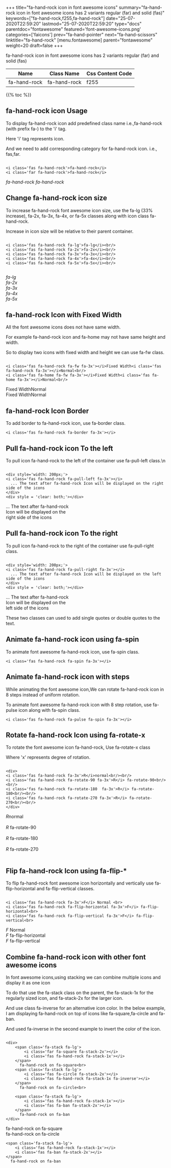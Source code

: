 +++
title="fa-hand-rock icon in font awesome icons"
summary="fa-hand-rock icon in font awesome icons has 2 variants regular (far) and solid (fas)"
keywords=["fa-hand-rock,f255,fa-hand-rock"]
date="25-07-2020T22:59:20"
lastmod="25-07-2020T22:59:20"
type="docs"
parentdoc="fontawesome"
featured='font-awesome-icons.png'
categories=['faicons']
prev="fa-hand-pointer"
next="fa-hand-scissors"
linktitle="fa-hand-rock"
[menu.fontawesome]
parent="fontawesome"
weight=20
draft=false
+++


fa-hand-rock icon in font awesome icons has 2 variants regular (far) and solid (fas)

<div class='table-responsive'><table class='table'><thead><tr><th>Name</th><th>Class Name</th><th>Css Content Code</th></tr></thead><tbody><tr><td>fa-hand-rock</td><td>fa-hand-rock</td><td>f255</td></tr></tbody></table></div>


{{% toc %}}


## fa-hand-rock icon Usage

To display fa-hand-rock icon add predefined class name i.e.,fa-hand-rock (with prefix fa-) to the 'i' tag.

Here 'i' tag represents icon.

And we need to add corresponding category for fa-hand-rock icon. i.e., fas,far.


```

<i class='fas fa-hand-rock'>fa-hand-rock</i>
<i class='far fa-hand-rock'>fa-hand-rock</i>
```

<i class='fas fa-hand-rock'>fa-hand-rock</i>
<i class='far fa-hand-rock'>fa-hand-rock</i>




## Change fa-hand-rock icon size
To increase fa-hand-rock font awesome icon size, use the fa-lg (33% increase), fa-2x, fa-3x, fa-4x, or fa-5x classes along with icon class fa-hand-rock.

Increase in icon size will be relative to their parent container. 

```

<i class='fas fa-hand-rock fa-lg'>fa-lg</i><br/>
<i class='fas fa-hand-rock fa-2x'>fa-2x</i><br/>
<i class='fas fa-hand-rock fa-3x'>fa-3x</i><br/>
<i class='fas fa-hand-rock fa-4x'>fa-4x</i><br/>
<i class='fas fa-hand-rock fa-5x'>fa-5x</i><br/>
            
```

<i class='fas fa-hand-rock fa-lg'>fa-lg</i><br/>
<i class='fas fa-hand-rock fa-2x'>fa-2x</i><br/>
<i class='fas fa-hand-rock fa-3x'>fa-3x</i><br/>
<i class='fas fa-hand-rock fa-4x'>fa-4x</i><br/>
<i class='fas fa-hand-rock fa-5x'>fa-5x</i><br/>
            



## fa-hand-rock Icon with Fixed Width 

All the font awesome icons does not have same width.

For example fa-hand-rock icon and fa-home may not have same height and width.

So to display two icons with fixed width and height we can use fa-fw class.


```

<i class='fas fa-hand-rock fa-fw fa-3x'></i>Fixed Width<i class='fas fa-hand-rock fa-3x'></i>Normal<br/>
<i class='fas fa-home fa-fw fa-3x'></i>Fixed Width<i class='fas fa-home fa-3x'></i>Normal<br/>
```

<i class='fas fa-hand-rock fa-fw fa-3x'></i>Fixed Width<i class='fas fa-hand-rock fa-3x'></i>Normal<br/>
<i class='fas fa-home fa-fw fa-3x'></i>Fixed Width<i class='fas fa-home fa-3x'></i>Normal<br/>



## fa-hand-rock Icon Border 

To add border to fa-hand-rock icon, use fa-border class.


```
<i class='fas fa-hand-rock fa-border fa-3x'></i>

```
<i class='fas fa-hand-rock fa-border fa-3x'></i>





## Pull fa-hand-rock icon To the left

To pull icon fa-hand-rock to the left of the container use fa-pull-left class.\n

```

<div style='width: 200px;'>
<i class='fas fa-hand-rock fa-pull-left fa-3x'></i>
  ... The text after fa-hand-rock Icon will be displayed on the right side of the icons
</div>
<div style = 'clear: both;'></div>
```

<div style='width: 200px;'>
<i class='fas fa-hand-rock fa-pull-left fa-3x'></i>
  ... The text after fa-hand-rock Icon will be displayed on the right side of the icons
</div>
<div style = 'clear: both;'></div>




## Pull fa-hand-rock icon To the right
To pull icon fa-hand-rock to the right of the container use fa-pull-right class.

```

<div style='width: 200px;'>
<i class='fas fa-hand-rock fa-pull-right fa-3x'></i>
  ... The text after fa-hand-rock Icon will be displayed on the left side of the icons
</div>
<div style = 'clear: both;'></div>
```

<div style='width: 200px;'>
<i class='fas fa-hand-rock fa-pull-right fa-3x'></i>
  ... The text after fa-hand-rock Icon will be displayed on the left side of the icons
</div>
<div style = 'clear: both;'></div>

These two classes can used to add single quotes or double quotes to the text.


## Animate fa-hand-rock icon using fa-spin
To animate font awesome fa-hand-rock icon, use fa-spin class.

```
<i class='fas fa-hand-rock fa-spin fa-3x'></i>
```
<i class='fas fa-hand-rock fa-spin fa-3x'></i>




## Animate fa-hand-rock icon with steps
While animating the font awesome icon,We can rotate fa-hand-rock icon in 8 steps instead of uniform rotation.

To animate font awesome fa-hand-rock icon with 8 step rotation, use fa-pulse icon along with fa-spin class.


```
<i class='fas fa-hand-rock fa-pulse fa-spin fa-3x'></i>

```
<i class='fas fa-hand-rock fa-pulse fa-spin fa-3x'></i>





## Rotate fa-hand-rock Icon using fa-rotate-x
To rotate the font awesome icon fa-hand-rock, Use fa-rotate-x class

Where 'x' represents degree of rotation.


```

<div>
<i class='fas fa-hand-rock fa-3x'>R</i>normal<br/><br/>
<i class='fas fa-hand-rock fa-rotate-90 fa-3x'>R</i> fa-rotate-90<br/><br/> 
<i class='fas fa-hand-rock fa-rotate-180  fa-3x'>R</i> fa-rotate-180<br/><br/> 
<i class='fas fa-hand-rock fa-rotate-270 fa-3x'>R</i> fa-rotate-270<br/><br/>
</div>
```

<div>
<i class='fas fa-hand-rock fa-3x'>R</i>normal<br/><br/>
<i class='fas fa-hand-rock fa-rotate-90 fa-3x'>R</i> fa-rotate-90<br/><br/> 
<i class='fas fa-hand-rock fa-rotate-180  fa-3x'>R</i> fa-rotate-180<br/><br/> 
<i class='fas fa-hand-rock fa-rotate-270 fa-3x'>R</i> fa-rotate-270<br/><br/>
</div>




## Flip fa-hand-rock Icon using fa-flip-*
To flip fa-hand-rock font awesome icon horizontally and vertically use fa-flip-horizontal and fa-flip-vertical classes. 

```

<i class='fas fa-hand-rock fa-3x'>F</i> Normal <br>
<i class='fas fa-hand-rock fa-flip-horizontal fa-3x'>F</i> fa-flip-horizontal<br>
<i class='fas fa-hand-rock fa-flip-vertical fa-3x'>F</i> fa-flip-vertical<br>
```

<i class='fas fa-hand-rock fa-3x'>F</i> Normal <br>
<i class='fas fa-hand-rock fa-flip-horizontal fa-3x'>F</i> fa-flip-horizontal<br>
<i class='fas fa-hand-rock fa-flip-vertical fa-3x'>F</i> fa-flip-vertical<br>




## Combine fa-hand-rock icon with other font awesome icons
In font awesome icons,using stacking we can combine multiple icons and display it as one icon 

To do that use the fa-stack class on the parent, the fa-stack-1x for the regularly sized icon, and fa-stack-2x for the larger icon.

And use class fa-inverse for an alternative icon color. 
In the below example, I am displaying fa-hand-rock on top of icons like fa-square,fa-circle and fa-ban.

And used fa-inverse in the second example to invert the color of the icon.

```

<div>
    <span class='fa-stack fa-lg'>
        <i class='far fa-square fa-stack-2x'></i>
        <i class='fas fa-hand-rock fa-stack-1x'></i>
    </span>
      fa-hand-rock on fa-square<br>
    <span class='fa-stack fa-lg'>
        <i class='fas fa-circle fa-stack-2x'></i>
        <i class='fas fa-hand-rock fa-stack-1x fa-inverse'></i>
    </span>
      fa-hand-rock on fa-circle<br>

    <span class='fa-stack fa-lg'>
        <i class='fas fa-hand-rock fa-stack-1x'></i>
        <i class='fas fa-ban fa-stack-2x'></i>
    </span>
      fa-hand-rock on fa-ban
</div>
```

<div>
    <span class='fa-stack fa-lg'>
        <i class='far fa-square fa-stack-2x'></i>
        <i class='fas fa-hand-rock fa-stack-1x'></i>
    </span>
      fa-hand-rock on fa-square<br>
    <span class='fa-stack fa-lg'>
        <i class='fas fa-circle fa-stack-2x'></i>
        <i class='fas fa-hand-rock fa-stack-1x fa-inverse'></i>
    </span>
      fa-hand-rock on fa-circle<br>

    <span class='fa-stack fa-lg'>
        <i class='fas fa-hand-rock fa-stack-1x'></i>
        <i class='fas fa-ban fa-stack-2x'></i>
    </span>
      fa-hand-rock on fa-ban
</div>






